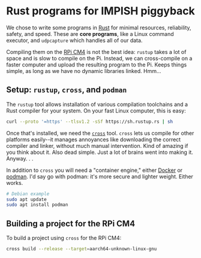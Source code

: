 # Rust programs for IMPISH piggyback
We chose to write some programs in [Rust](https://www.rust-lang.org/)
    for minimal resources,
    reliability, safety, and speed.
These are **core programs**,
    like a Linux command executor,
    and `udpcapture` which handles all of our data.

Compiling them on the [RPi CM4](https://datasheets.raspberrypi.com/cm4/cm4-datasheet.pdf) 
    is not the best idea:
    `rustup` takes a lot of space and is slow to compile on the Pi.
Instead,
    we can cross-compile on a faster computer and
    upload the resulting program to the Pi.
Keeps things simple, as long as we have no
dynamic libraries linked.
Hmm...

## Setup: `rustup`, `cross`, and `podman`
The `rustup` tool allows installation of various
    compilation toolchains and a Rust compiler
    for your system.
On your fast Linux computer,
    this is easy:
```bash
curl --proto '=https' --tlsv1.2 -sSf https://sh.rustup.rs | sh
```

Once that's installed, we need the [`cross`](https://github.com/cross-rs/cross) tool.
`cross` lets us compile for other platforms easily--it
    manages annoyances like downloading the correct compiler
    and linker, without much manual intervention.
Kind of amazing if you think about it.
Also dead simple. Just a lot of brains went into making it.
Anyway. . . 

In addition to `cross` you will need a "container engine,"
    either [Docker](https://www.docker.com/) or [podman](https://podman.io/).
I'd say go with podman:
    it's more secure and lighter weight.
Either works.

```bash
# Debian example
sudo apt update
sudo apt install podman
```

## Building a project for the RPi CM4
To build a project using `cross` for the RPi CM4:
```bash
cross build --release --target=aarch64-unknown-linux-gnu
```

